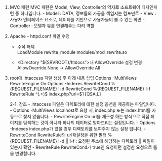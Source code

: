 1. MVC 패턴
	MVC 패턴은 Model, View, Controller의 약자로 소프트웨어 디자인패턴 중 하나입니다.
		- Model : DATA, 정보들의 가공을 책임지는 컴포넌트
		- View : 사용자 인터페이스 요소로, 데이타를 기반으로 사용자들이 볼 수 있는 화면
		- Controller : 모델과 뷰를 연결해주는 다리 역할

2. Apache - httpd.conf 파일 수정
	- 주석 해제       
	LoadModule rewrite_module modules/mod_rewrite.so

	- <Directory "${SRVROOT}/htdocs">내 AllowOverride 설정 변경
		AllowOverride None -> AllowOverride All

3. root에 .htaccess 파일 생성 후 아래 내용 삽입
	Options -MultiViews
	RewriteEngine On
	Options -Indexes
	RewriteCond %{REQUEST_FILENAME} !-d
	RewriteCond %{REQUEST_FILENAME} !-f
	RewriteRule ^(.+)$ index.php?url=$1 [QSA,L]

	2-1. 참조
		- .htaccess 파일은 디렉토리에 대한 설정 옵션을 제공하는 파일입니다.
		- Options -MultiViews
			localhost로 요청 시, index.php 또는 index.html를 자동으로 찾지 않습니다.
		- RewriteEngine On
			url을 재구성 하는 방식으로 직접 페이지를 탐색하는 것이 아니라 하나의 데이터로 받아드리는 설정입니다.
		- Options -Indexes
			index.php가 없을 경우 디렉토리를 보여주지 않는 설정 입니다.
		- RewriteCond
			RewriteRule의 url재설정을 위한 필터
			%{REQUEST_FILENAME} !-d || !-f : 요청된 주소에 해당하는 디렉토리 || 파일이 있는지 확인
		- RewriteRule
			RewriteCond가 true인 요청이면 설정한 요청으로 룰을 변경합니다.